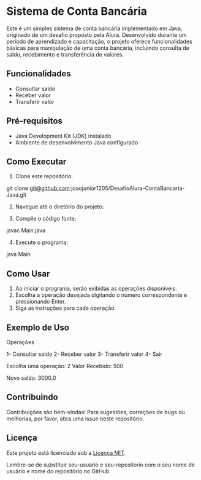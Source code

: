 # Sistema de Conta Bancária

Este é um simples sistema de conta bancária implementado em Java, originado de um desafio proposto pela Alura. Desenvolvido durante um período de aprendizado e capacitação, o projeto oferece funcionalidades básicas para manipulação de uma conta bancária, incluindo consulta de saldo, recebimento e transferência de valores.

## Funcionalidades

- Consultar saldo
- Receber valor
- Transferir valor

## Pré-requisitos

- Java Development Kit (JDK) instalado
- Ambiente de desenvolvimento Java configurado

## Como Executar

1. Clone este repositório:

git clone git@github.com:joaojunior1205/DesafioAlura-ContaBancaria-Java.git


2. Navegue até o diretório do projeto:


3. Compile o código fonte:

javac Main.java


4. Execute o programa:

java Main


## Como Usar

1. Ao iniciar o programa, serão exibidas as operações disponíveis.
2. Escolha a operação desejada digitando o número correspondente e pressionando Enter.
3. Siga as instruções para cada operação.

## Exemplo de Uso

Operações

1- Consultar saldo
2- Receber valor
3- Transferir valor
4- Sair

Escolha uma operação: 2
Valor Recebido: 500

Novo saldo: 3000.0


## Contribuindo

Contribuições são bem-vindas! Para sugestões, correções de bugs ou melhorias, por favor, abra uma issue neste repositório.

## Licença

Este projeto está licenciado sob a [Licença MIT](LICENSE).

Lembre-se de substituir seu-usuario e seu-repositorio com o seu nome de usuário e nome do repositório no GitHub.
